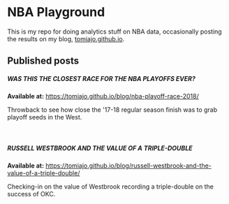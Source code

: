 # NBA Playground  

This is my repo for doing analytics stuff on NBA data, occasionally posting the results on my blog, [tomiajo.github.io](https://tomiajo.github.io/).  

## Published posts  

##### WAS THIS THE CLOSEST RACE FOR THE NBA PLAYOFFS EVER?  
**Available at:** https://tomiajo.github.io/blog/nba-playoff-race-2018/  

Throwback to see how close the '17-18 regular season finish was to grab playoff seeds in the West.
<br>  
<br>  

##### RUSSELL WESTBROOK AND THE VALUE OF A TRIPLE-DOUBLE  
**Available at:** https://tomiajo.github.io/blog/russell-westbrook-and-the-value-of-a-triple-double/  

Checking-in on the value of Westbrook recording a triple-double on the success of OKC.  
<br>  
<br>